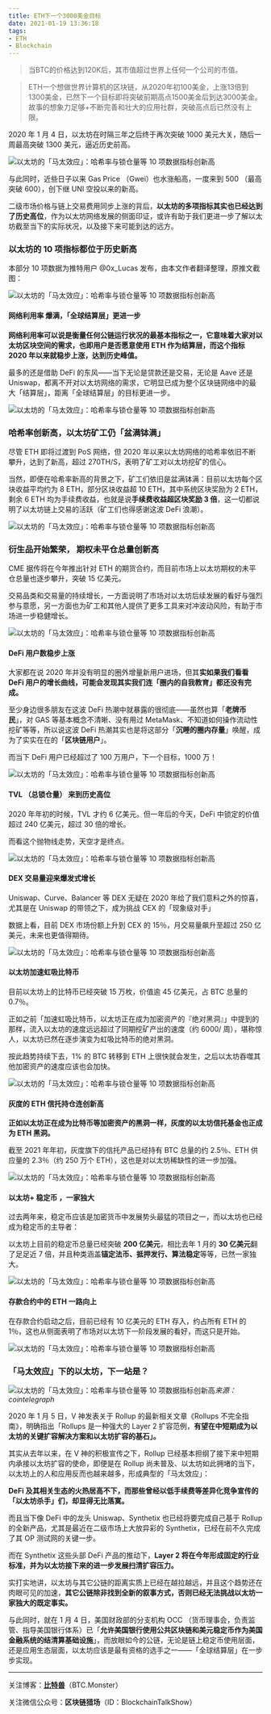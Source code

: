 ```yaml
---
title: ETH下一个3000美金目标
date: 2021-01-19 13:36:18
tags: 
- ETH
- Blockchain
---
```


> 当BTC的价格达到120K后，其市值超过世界上任何一个公司的市值。

> ETH一个想做世界计算机的区块链，从2020年初100美金，上涨13倍到1300美金，已然下一个目标即将突破前期高点1500美金后到达3000美金。故事的想象力足够+不断完善和壮大的应用社群，突破高点后已然没有上限。

2020 年 1 月 4 日，以太坊在时隔三年之后终于再次突破 1000 美元大关，随后一周最高突破 1300 美元，逼近历史前高。

![以太坊的「马太效应」：哈希率与锁仓量等 10 项数据指标创新高](https://img.chainnews.com/material/images/d3d98d64cee8fcec5223757ebd47a31e.jpg-article)

与此同时，近些日子以来 Gas Price （Gwei）也水涨船高，一度来到 500 （最高突破 600），创下继 UNI 空投以来的新高。

二级市场价格与链上交易费用同步上涨的背后，**以太坊的多项指标其实也已经达到了历史高位**，作为以太坊网络发展的侧面印证，或许有助于我们更进一步了解以太坊截至当下的实际状况，以及接下来可能到达的远方。

### 以太坊的 10 项指标都位于历史新高

本部分 10 项数据为推特用户 @0x_Lucas 发布，由本文作者翻译整理，原推文截图：

![以太坊的「马太效应」：哈希率与锁仓量等 10 项数据指标创新高](https://img.chainnews.com/material/images/ee751f36c6046e67a29849ec7b85c6a4.jpg-article)

#### 网络利用率 爆满，「全球结算层」更进一步

**网络利用率可以说是衡量任何公链运行状况的最基本指标之一，它意味着大家对以太坊区块空间的需求，也即用户是否愿意使用 ETH 作为结算层，而这个指标 2020 年以来就稳步上涨，达到历史峰值。**

最多的还是借助 DeFi 的东风——当下无论是贷款还是交易，无论是 Aave 还是 Uniswap，都离不开对以太坊网络的需求，它明显已成为整个区块链网络中的最大「结算层」，距离「全球结算层」的目标更进一步。

![以太坊的「马太效应」：哈希率与锁仓量等 10 项数据指标创新高](https://img.chainnews.com/material/images/513c53f48b4a6f2291dfbe79f50ccbbf.jpg-article)

### 哈希率创新高，以太坊矿工仍「盆满钵满」

尽管 ETH 即将过渡到 PoS 网络，但 2020 年以来以太坊网络的哈希率依旧不断攀升，达到了新高，超过 270TH/S，表明了矿工对以太坊挖矿的信心。

当然，即便在哈希率新高的背景之下，矿工们依旧是盆满钵满：目前以太坊每个区块收益平均约为 8 ETH，部分区块收益超 10 ETH，其中系统区块奖励为 2 ETH，剩余 6 ETH 均为手续费收益，也就是说**手续费收益超区块奖励 3 倍**，这一切都说明了以太坊链上交易的活跃（矿工们也得感谢这波 DeFi 浪潮）。

![以太坊的「马太效应」：哈希率与锁仓量等 10 项数据指标创新高](https://img.chainnews.com/material/images/b4a752177feea284bdb94be6297c0b75.jpg-article)

### 衍生品开始繁荣， 期权未平仓总量创新高

CME 据传将在今年推出针对 ETH 的期货合约，而目前市场上以太坊期权的未平仓总量也逐步攀升，突破 15 亿美元。

交易品类和交易量的持续增长，一方面说明了市场对以太坊后续发展的看好与强烈参与意愿，另一方面也为矿工和其他人提供了更多工具来对冲波动风险，有助于市场进一步稳健增长。

![以太坊的「马太效应」：哈希率与锁仓量等 10 项数据指标创新高](https://img.chainnews.com/material/images/85994ddb0268c839b1283692bfbd658e.jpg-article)

#### DeFi 用户数稳步上涨

大家都在说 2020 年并没有明显的圈外增量新用户进场，但其**实如果我们看看 DeFi 用户的增长曲线，可能会发现其实我们连「圈内的自我教育」都还没有完成。**

至少身边很多朋友在这波 DeFi 热潮中就暴露的很彻底——虽然也算「**老牌币民**」，对 GAS 等基本概念不清晰、没有用过 MetaMask、不知道如何操作流动性挖矿等等，所以说这波 DeFi 热潮其实也是将这部分「**沉睡的圈内存量**」唤醒，成为了实实在在的「**区块链用户**」。

而当下 DeFi 用户已经超过了 100 万用户，下一个目标，1000 万！

![以太坊的「马太效应」：哈希率与锁仓量等 10 项数据指标创新高](https://img.chainnews.com/material/images/903c574b35639ad934a5ce3b63d67430.jpg-article)

#### TVL （总锁仓量） 来到历史高位

2020 年年初的时候，TVL 才约 6 亿美元。但一年后的今天，DeFi 中锁定的价值超过 240 亿美元，超过 30 倍的增长。

而看这个抛物线走势，天空才是终点。

![以太坊的「马太效应」：哈希率与锁仓量等 10 项数据指标创新高](https://img.chainnews.com/material/images/577ca05dec6f6dcafdfe57873deb5b34.jpg-article)

#### DEX 交易量迎来爆发式增长

Uniswap、Curve、Balancer 等 DEX 无疑在 2020 年给了我们意料之外的惊喜，尤其是在 Uniswap 的带领之下，成为挑战 CEX 的「现象级对手」

数据上看，目前 DEX 市场份额上升到 CEX 的 15％，月交易量飙升至超过 250 亿美元，未来也更值得期待。

![以太坊的「马太效应」：哈希率与锁仓量等 10 项数据指标创新高](https://img.chainnews.com/material/images/7aad485803e38beb8d9daa73832b5309.jpg-article)

#### 以太坊加速虹吸比特币

目前以太坊上的比特币已经突破 15 万枚，价值逾 45 亿美元，占 BTC 总量的 0.7％。

正如之前「加速虹吸比特币，以太坊正在成为加密资产的『绝对黑洞』」中提到的那样，流入以太坊的速度远远超过了同期挖矿产出的速度（约 6000/ 周），堪称惊人，以太坊已然在逐步演变为虹吸比特币的绝对黑洞。

按此趋势持续下去，1% 的 BTC 转移到 ETH 上很快就会发生，之后以太坊吞噬其他加密资产的速度应该也会加快。

![以太坊的「马太效应」：哈希率与锁仓量等 10 项数据指标创新高](https://img.chainnews.com/material/images/b70af8a57d9d60788c981c7f75b8595d.jpg-article)

#### 灰度的 ETH 信托持仓连创新高

**正如以太坊正在成为比特币等加密资产的黑洞一样，灰度的以太坊信托基金也正成为 ETH 黑洞。**

截至 2021 年年初，灰度旗下的信托产品已经持有 BTC 总量的约 2.5％、ETH 供应量的 2.3％（约 250 万个 ETH），这也是对以太坊稀缺性的进一步加强。

![以太坊的「马太效应」：哈希率与锁仓量等 10 项数据指标创新高](https://img.chainnews.com/material/images/137c48e8712d4f599a4acc50da1ab743.jpg-article)

#### 以太坊+ 稳定币 ，一家独大

过去两年来，稳定币应该是加密货币中发展势头最猛的项目之一，而以太坊也已经成为稳定币的主导者：

以太坊上目前的稳定币总量已经突破 **200 亿美元**，相比去年 1 月的 **30 亿美元**翻了足足近 7 倍，并且种类涵盖**锚定法币、抵押发行、算法稳定**等等，已然一家独大。

![以太坊的「马太效应」：哈希率与锁仓量等 10 项数据指标创新高](https://img.chainnews.com/material/images/692ed1e85d30eb53bb0a1a4e94a51795.jpg-article)

#### 存款合约中的 ETH 一路向上

在存款合约启动之后，目前已经有 10 亿美元的 ETH 存入，约占所有 ETH 的 1％，这也从侧面表明了市场对以太坊下一阶段发展的看好，而这只是开始。

![以太坊的「马太效应」：哈希率与锁仓量等 10 项数据指标创新高](https://img.chainnews.com/material/images/70a21e5e64d117f8d611a01e66dad86e.jpg-article)

### 「马太效应」下的以太坊，下一站是？

![以太坊的「马太效应」：哈希率与锁仓量等 10 项数据指标创新高](https://img.chainnews.com/material/images/9fd49975e61bf80c8fb7b5758abcdcd9.jpg-article)*来源：cointelegraph*

2020 年 1 月 5 日，V 神发表关于 Rollup 的最新相关文章《Rollups 不完全指南》，明确指出「Rollups 是一种强大的 Layer 2 扩容范例，**有望在中短期成为以太坊的关键扩容解决方案和以太坊扩容的基石」。**

其实从去年以来，在 V 神的积极宣传之下，Rollup 已经基本担纲了接下来中短期内承接以太坊扩容的使命，即便是在 Rollup 尚未普及、以太坊如此拥堵的当下，以太坊上的人和应用反而也越来越多，形成典型的「马太效应」：

**DeFi 及其相关生态的火热居高不下，而那些曾经以低手续费等差异化竞争宣传的「以太坊杀手」们，却显得无比落寞。**

而且当下像 DeFi 中的龙头 Uniswap、Synthetix 也已经将要完成自己基于 Rollup 的全新产品，尤其是最近在二级市场上大放异彩的 Synthetix，已经在前不久完成了其 OP 测试网的关键一步。

而在 Synthetix 这些头部 DeFi 产品的推动下，**Layer 2 将在今年形成固定的行业标准，并为以太坊接下来的进一步发展扫清扩容压力。**

实打实地讲，以太坊与其它公链的距离实质上已经在越拉越远，并且这个趋势还在肉眼可见的加速，**其它公链除非找到全新的叙事方式，否则已经无法挑战以太坊一家独大的既定事实。**

与此同时，就在 1 月 4 日，美国财政部的分支机构 OCC （货币理事会，负责监管、指导美国银行体系）已「**允许美国银行使用公共区块链和美元稳定币作为美国金融系统的结清算基础设施**」，而放眼如今的公链，无论是链上稳定币使用层面，还是应用生态层面，以太坊应该是最有资格的选手之一——「全球结算层」在一步步实现。



---

关注博客：**[比特兽](https://btc.monster)**（BTC.Monster）

关注微信公众号：**区块链猎场**（ID：BlockchainTalkShow）